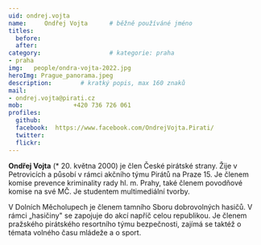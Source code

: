 ```yaml
---
uid: ondrej.vojta
name:     Ondřej Vojta  	# běžně používáné jméno
titles:
  before:  
  after:
category:                 	# kategorie: praha
- praha
img:   people/ondra-vojta-2022.jpg
heroImg: Prague_panorama.jpeg
description:      	# kratký popis, max 160 znaků
mail:
- ondrej.vojta@pirati.cz
mob:			  +420 736 726 061			 
profiles:
  github:       
  facebook:  https://www.facebook.com/OndrejVojta.Pirati/
  twitter: 		  
  flickr:		  
---
```


**Ondřej Vojta** (* 20. května 2000) je člen České pirátské strany. Žije v Petrovicích a působí v rámci akčního týmu Pirátů na Praze 15. Je členem komise prevence kriminality rady hl. m. Prahy, také členem povodňové komise na své MČ. Je studentem multimediální tvorby.

V Dolních Měcholupech je členem tamního Sboru dobrovolných hasičů. V rámci „hasičiny" se zapojuje do akcí napříč celou republikou. Je členem pražského pirátského resortního týmu bezpečnosti, zajímá se taktéž o témata volného času mládeže a o sport.
